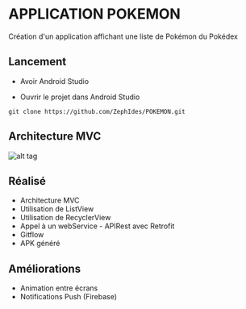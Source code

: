 # APPLICATION POKEMON

Création d'un application affichant une liste de Pokémon du Pokédex

## Lancement

* Avoir Android Studio

* Ouvrir le projet dans Android Studio

```
git clone https://github.com/ZephIdes/POKEMON.git
```

## Architecture MVC

![alt tag](https://upload.wikimedia.org/wikipedia/commons/6/63/ModeleMVC.png)

## Réalisé

* Architecture MVC
* Utilisation de ListView
* Utilisation de RecyclerView
* Appel à un webService - APIRest avec Retrofit
* Gitflow
* APK généré

## Améliorations

* Animation entre écrans
* Notifications Push (Firebase)
